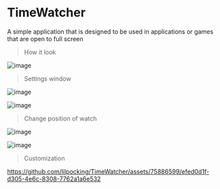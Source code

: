 # TimeWatcher
A simple application that is designed to be used in applications or games that are open to full screen

>How it look

![image](https://i.imgur.com/eTL59tq.png)

>Settings window

![image](https://i.imgur.com/EZ8UXCq.png)

![image](https://i.imgur.com/YmPu0a5.png)

>Change position of watch

![image](https://i.imgur.com/reeiFZV.png)

![image](https://i.imgur.com/UmFiKvZ.png)

>Customization

https://github.com/lilpocking/TimeWatcher/assets/75886599/efed0d1f-d305-4e6c-8308-7762a1a6e532

